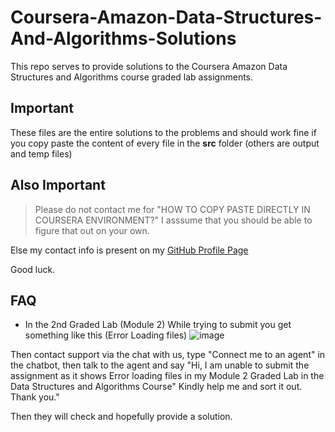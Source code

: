 # Coursera-Amazon-Data-Structures-And-Algorithms-Solutions

This repo serves to provide solutions to the Coursera Amazon Data Structures and Algorithms course graded lab assignments.

## Important
These files are the entire solutions to the problems and should work fine if you copy paste the content of every file in the **src** folder (others are output and temp files)

## Also Important
> Please do not contact me for  "HOW TO COPY PASTE DIRECTLY IN COURSERA ENVIRONMENT?"
I asssume that you should be able to figure that out on your own.

Else my contact info is present on my [GitHub Profile Page](https://github.com/m4xy07)

Good luck.


## FAQ

- In the 2nd Graded Lab (Module 2) While trying to submit you get something like this (Error Loading files)
![image](https://github.com/user-attachments/assets/3ad6dc89-9395-4ecb-8764-39f520cd26e1)


Then contact support via the chat with us, type "Connect me to an agent" in the chatbot, then talk to the agent and say "Hi, I am unable to submit the assignment as it shows Error loading files in my Module 2 Graded Lab in the Data Structures and Algorithms Course" Kindly help me and sort it out. Thank you."

Then they will check and hopefully provide a solution.

